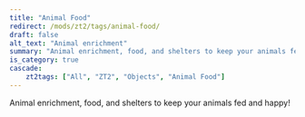 ```yaml
---
title: "Animal Food"
redirect: /mods/zt2/tags/animal-food/
draft: false
alt_text: "Animal enrichment"
summary: "Animal enrichment, food, and shelters to keep your animals fed and happy!"
is_category: true
cascade:
    zt2tags: ["All", "ZT2", "Objects", "Animal Food"]
---
```


Animal enrichment, food, and shelters to keep your animals fed and happy!